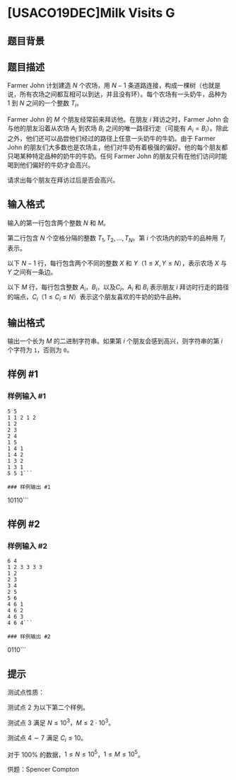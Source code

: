 # [USACO19DEC]Milk Visits G

## 题目背景



## 题目描述

Farmer John 计划建造 $N$ 个农场，用 $N-1$ 条道路连接，构成一棵树（也就是说，所有农场之间都互相可以到达，并且没有环）。每个农场有一头奶牛，品种为 $1$ 到 $N$ 之间的一个整数 $T_i$。

Farmer John 的 $M$ 个朋友经常前来拜访他。在朋友 $i$ 拜访之时，Farmer John 会与他的朋友沿着从农场 $A_i$ 到农场 $B_i$ 之间的唯一路径行走（可能有 $A_i = B_i$）。除此之外，他们还可以品尝他们经过的路径上任意一头奶牛的牛奶。由于 Farmer John 的朋友们大多数也是农场主，他们对牛奶有着极强的偏好。他的每个朋友都只喝某种特定品种的奶牛的牛奶。任何 Farmer John 的朋友只有在他们访问时能喝到他们偏好的牛奶才会高兴。

请求出每个朋友在拜访过后是否会高兴。



## 输入格式

输入的第一行包含两个整数 $N$ 和 $M$。

第二行包含 $N$ 个空格分隔的整数 $T_1,T_2,\ldots, T_N$。第 $i$ 个农场内的奶牛的品种用 $T_i$ 表示。

以下 $N-1$ 行，每行包含两个不同的整数 $X$ 和 $Y$（$1 \leq X, Y \leq N$），表示农场 $X$ 与 $Y$ 之间有一条边。

以下 $M$ 行，每行包含整数 $A_i$，$B_i$，以及$C_i$。$A_i$ 和 $B_i$ 表示朋友 $i$ 拜访时行走的路径的端点，$C_i$（$1\le C_i\le N$）表示这个朋友喜欢的牛奶的奶牛品种。

## 输出格式

输出一个长为 $M$ 的二进制字符串。如果第 $i$ 个朋友会感到高兴，则字符串的第 $i$ 个字符为 `1`，否则为 `0`。

## 样例 #1

### 样例输入 #1
```
5 5
1 1 2 1 2
1 2
2 3
2 4
1 5
1 4 1
1 4 2
1 3 2
1 3 1
5 5 1```

### 样例输出 #1

```
10110```

## 样例 #2

### 样例输入 #2
```
6 4
1 2 3 3 3 3
1 2
2 3
3 4
2 5
5 6
4 6 1
4 6 2
4 6 3
4 6 4```

### 样例输出 #2

```
0110```

## 提示

测试点性质：

测试点 $2$ 为以下第二个样例。

测试点 $3$ 满足 $N\le 10^3$，$M\le 2\cdot 10^3$。

测试点 $4\sim 7$ 满足 $C_i\le 10$。

对于 $100\%$ 的数据，$1 \leq N \leq 10^5$，$1 \leq M \leq 10^5$。

供题：Spencer Compton
